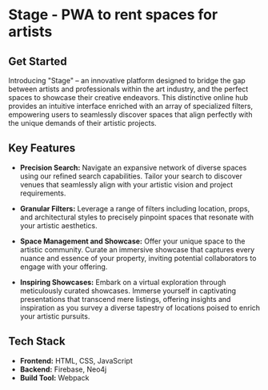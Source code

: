 # Stage - PWA to rent spaces for artists

## Get Started
Introducing "Stage" – an innovative platform designed to bridge the gap between artists and professionals within the art industry, and the perfect spaces to showcase their creative endeavors. This distinctive online hub provides an intuitive interface enriched with an array of specialized filters, empowering users to seamlessly discover spaces that align perfectly with the unique demands of their artistic projects.

## Key Features
- **Precision Search:** Navigate an expansive network of diverse spaces using our refined search capabilities. Tailor your search to discover venues that seamlessly align with your artistic vision and project requirements.

- **Granular Filters:** Leverage a range of filters including location, props, and architectural styles to precisely pinpoint spaces that resonate with your artistic aesthetics.

- **Space Management and Showcase:** Offer your unique space to the artistic community. Curate an immersive showcase that captures every nuance and essence of your property, inviting potential collaborators to engage with your offering.

- **Inspiring Showcases:** Embark on a virtual exploration through meticulously curated showcases. Immerse yourself in captivating presentations that transcend mere listings, offering insights and inspiration as you survey a diverse tapestry of locations poised to enrich your artistic pursuits.

## Tech Stack
- **Frontend:** HTML, CSS, JavaScript
- **Backend:** Firebase, Neo4j
- **Build Tool:** Webpack
